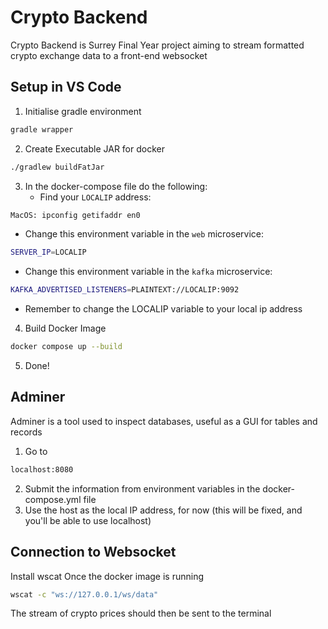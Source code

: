 # Crypto Backend

Crypto Backend is Surrey Final Year project aiming to stream formatted crypto exchange data to a front-end websocket

## Setup in VS Code ##
1. Initialise gradle environment
```bash
gradle wrapper
```
2. Create Executable JAR for docker
```bash
./gradlew buildFatJar
```
3. In the docker-compose file do the following:
   * Find your `LOCALIP` address:
```bash
MacOS: ipconfig getifaddr en0
```
   * Change this environment variable in the `web` microservice:
```bash
SERVER_IP=LOCALIP
```
   * Change this environment variable in the `kafka` microservice: 
```bash
KAFKA_ADVERTISED_LISTENERS=PLAINTEXT://LOCALIP:9092
```
   * Remember to change the LOCALIP variable to your local ip address

4. Build Docker Image
```bash
docker compose up --build
```
5. Done!

## Adminer ##

Adminer is a tool used to inspect databases, useful as a GUI for tables and records
1. Go to
```bash
localhost:8080
```
2. Submit the information from environment variables in the docker-compose.yml file 
3. Use the host as the local IP address, for now (this will be fixed, and you'll be able to use localhost)

## Connection to Websocket ##

Install wscat
Once the docker image is running
```bash
wscat -c "ws://127.0.0.1/ws/data"
```
The stream of crypto prices should then be sent to the terminal